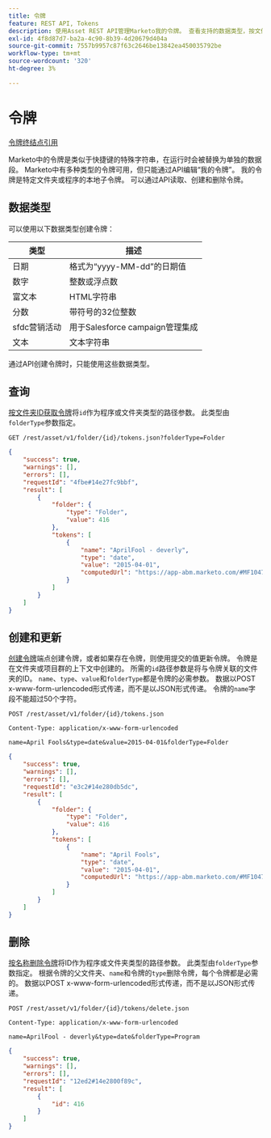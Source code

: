 ```yaml
---
title: 令牌
feature: REST API, Tokens
description: 使用Asset REST API管理Marketo我的令牌。 查看支持的数据类型，按文件夹或程序获取，通过表单编码的POST创建或更新，并按名称删除。
exl-id: 4f8d87d7-ba2a-4c90-8b39-4d20679d404a
source-git-commit: 7557b9957c87f63c2646be13842ea450035792be
workflow-type: tm+mt
source-wordcount: '320'
ht-degree: 3%

---
```


# 令牌

[令牌终结点引用](https://developer.adobe.com/marketo-apis/api/asset/#tag/Tokens)

Marketo中的令牌是类似于快捷键的特殊字符串，在运行时会被替换为单独的数据段。 Marketo中有多种类型的令牌可用，但只能通过API编辑“我的令牌”。 我的令牌是特定文件夹或程序的本地子令牌。 可以通过API读取、创建和删除令牌。

## 数据类型

可以使用以下数据类型创建令牌：

| 类型 | 描述 |
|---------------|----------------------------------------------------|
| 日期 | 格式为“yyyy-MM-dd”的日期值 |
| 数字 | 整数或浮点数 |
| 富文本 | HTML字符串 |
| 分数 | 带符号的32位整数 |
| sfdc营销活动 | 用于Salesforce campaign管理集成 |
| 文本 | 文本字符串 |

通过API创建令牌时，只能使用这些数据类型。

## 查询

[按文件夹ID获取令牌](https://developer.adobe.com/marketo-apis/api/asset/#tag/Tokens/operation/getTokensByFolderIdUsingGET)将`id`作为程序或文件夹类型的路径参数。 此类型由`folderType`参数指定。

```curl
GET /rest/asset/v1/folder/{id}/tokens.json?folderType=Folder
```

```json
{
    "success": true,
    "warnings": [],
    "errors": [],
    "requestId": "4fbe#14e27fc9bbf",
    "result": [
        {
            "folder": {
                "type": "Folder",
                "value": 416
            },
            "tokens": [
                {
                    "name": "AprilFool - deverly",
                    "type": "date",
                    "value": "2015-04-01",
                    "computedUrl": "https://app-abm.marketo.com/#MF1047C3"
                }
            ]
        }
    ]
}
```

## 创建和更新

[创建令牌](https://developer.adobe.com/marketo-apis/api/asset/#tag/Tokens/operation/addTokenTOFolderUsingPOST)端点创建令牌，或者如果存在令牌，则使用提交的值更新令牌。 令牌是在文件夹或项目群的上下文中创建的。 所需的`id`路径参数是将与令牌关联的文件夹的ID。 `name`、`type`、`value`和`folderType`都是令牌的必需参数。 数据以POST x-www-form-urlencoded形式传递，而不是以JSON形式传递。 令牌的`name`字段不能超过50个字符。

```
POST /rest/asset/v1/folder/{id}/tokens.json
```

```
Content-Type: application/x-www-form-urlencoded
```

```
name=April Fools&type=date&value=2015-04-01&folderType=Folder
```

```json
{
    "success": true,
    "warnings": [],
    "errors": [],
    "requestId": "e3c2#14e280db5dc",
    "result": [
        {
            "folder": {
                "type": "Folder",
                "value": 416
            },
            "tokens": [
                {
                    "name": "April Fools",
                    "type": "date",
                    "value": "2015-04-01",
                    "computedUrl": "https://app-abm.marketo.com/#MF1047C3"
                }
            ]
        }
    ]
}
```

## 删除

[按名称删除令牌](https://developer.adobe.com/marketo-apis/api/asset/#tag/Tokens/operation/deleteTokenByNameUsingPOST)将ID作为程序或文件夹类型的路径参数。 此类型由`folderType`参数指定。 根据令牌的父文件夹、`name`和令牌的`type`删除令牌，每个令牌都是必需的。 数据以POST x-www-form-urlencoded形式传递，而不是以JSON形式传递。

```
POST /rest/asset/v1/folder/{id}/tokens/delete.json
```

```
Content-Type: application/x-www-form-urlencoded
```

```
name=AprilFool - deverly&type=date&folderType=Program
```

```json
{
    "success": true,
    "warnings": [],
    "errors": [],
    "requestId": "12ed2#14e2800f89c",
    "result": [
        {
            "id": 416
        }
    ]
}
```
